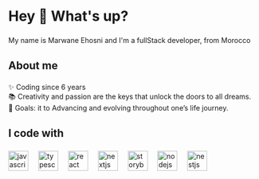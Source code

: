 <h1 align="left">Hey 👋 What's up?</h1>

###

<p align="left">My name is Marwane Ehosni and I'm a fullStack developer, from Morocco</p>

###

<h2 align="left">About me</h2>

###

<p align="left">✨ Coding since 6 years<br>📚 Creativity and passion are the keys that unlock the doors to all dreams.<br>🎯 Goals: it to Advancing and evolving throughout one’s life journey.</p>

###

<h2 align="left">I code with</h2>

###

<div align="left">
  <img src="https://cdn.jsdelivr.net/gh/devicons/devicon/icons/javascript/javascript-original.svg" height="40" alt="javascript logo"  />
  <img width="12" />
  <img src="https://itanea.fr/apprendre-le-developpement-web/wp-content/uploads/2020/07/laravel-mark-red-type-black_w1280.png" height="40" alt="typescript logo"  />
  <img width="12" />
  <img src="https://cdn.jsdelivr.net/gh/devicons/devicon/icons/react/react-original.svg" height="40" alt="react logo"  />
  <img width="12" />
  <img src="https://cdn.jsdelivr.net/gh/devicons/devicon/icons/nextjs/nextjs-original.svg" height="40" alt="nextjs logo"  />
  <img width="12" />
  <img src="https://www.webopedia.com/wp-content/uploads/1997/02/Webo.OracleProfile-1024x1024.png" height="40" alt="storybook logo"  />
  <img width="12" />
  <img src="https://cdn.jsdelivr.net/gh/devicons/devicon/icons/nodejs/nodejs-original.svg" height="40" alt="nodejs logo"  />
  <img width="12" />
  <img src="https://encrypted-tbn0.gstatic.com/images?q=tbn:ANd9GcTUXbDN6MjKqhEQLKobn2Ffg4goxiTe6xptfw&s" height="40" alt="nestjs logo"  />
  <img width="12" />
</div>

###
